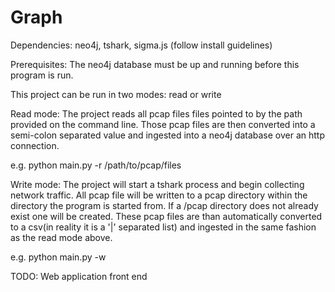 # Graph
Dependencies: neo4j, tshark, sigma.js (follow install guidelines)

Prerequisites: The neo4j database must be up and running before this program is run.

This project can be run in two modes: read or write

Read mode: The project reads all pcap files files pointed to by the path provided on the command line. Those pcap files are then converted into a semi-colon separated value and ingested into a neo4j database over an http connection.

e.g. python main.py -r /path/to/pcap/files

Write mode: The project will start a tshark process and begin collecting network traffic. All pcap file will be written to a pcap directory within the directory the program is started from. If a /pcap directory does not already exist one will be created. These pcap files are than automatically converted to a csv(in reality it is a '|' separated list) and ingested in the same fashion as the read mode above.

e.g. python main.py -w

TODO: Web application front end
